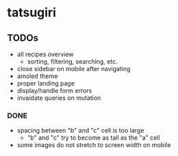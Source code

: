 # tatsugiri

## TODOs
- all recipes overview
    - sorting, filtering, searching, etc.
- close sidebar on mobile after navigating
- amoled theme
- proper landing page
- display/handle form errors
- invaidate queries on mutation

### DONE
- spacing between "b" and "c" cell is too large
    - "b" and "c" try to become as tall as the "a" cell
- some images do not stretch to screen width on mobile